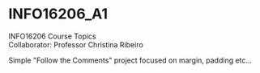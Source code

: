 # INFO16206_A1

INFO16206 Course Topics  
Collaborator: Professor Christina Ribeiro  
  
  Simple "Follow the Comments" project focused on margin, padding etc...
